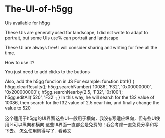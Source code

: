 # The-UI-of-h5gg

Uis available for h5gg


These UIs are generally used for landscape, I did not write to adapt to portrait, but some UIs use% can portrait and landscape


These UI are always free! I will consider sharing and writing for free all the time.


How to use it?


You just need to add clicks to the buttons


Also, add the h5gg function in JS
For example:
function btn1() {
h5gg.clearResults();
h5gg.searchNumber('10086', 'F32', '0x00000000', '0x200000000');
h5gg.searchNearby(2.5, 'F32', '0x100');
h5gg.editAll('520', 'F32');
}
In this way, he will search for the f32 value of 10086, then search for the f32 value of 2.5 near him, and finally change the value to 520

这个适用于h5gg的UI界面
这些UI一般用于横向，我没有写适应纵向，但有些UI使用%可以纵向和横向
这些UI界面一直都会是免费的！我会考虑一直免费分享和写下去。
怎么使用懒得写了，看英文

